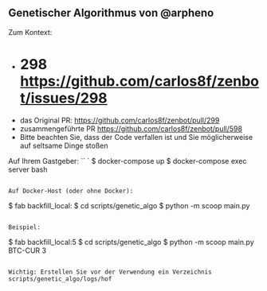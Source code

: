## Genetischer Algorithmus von @arpheno

Zum Kontext:
- # 298 https://github.com/carlos8f/zenbot/issues/298
- das Original PR: https://github.com/carlos8f/zenbot/pull/299
- zusammengeführte PR https://github.com/carlos8f/zenbot/pull/598 
- Bitte beachten Sie, dass der Code verfallen ist und Sie möglicherweise auf seltsame Dinge stoßen

Auf Ihrem Gastgeber:
`` `
$ docker-compose up
$ docker-compose exec server bash
```

Auf Docker-Host (oder ohne Docker):
```
$ fab backfill_local:<days>
$ cd scripts/genetic_algo
$ python -m scoop main.py <product> <days> <individuals> <strategy>
```

Beispiel:
```
$ fab backfill_local:5
$ cd scripts/genetic_algo
$ python -m scoop main.py BTC-CUR 3
```

Wichtig: Erstellen Sie vor der Verwendung ein Verzeichnis
scripts/genetic_algo/logs/hof
